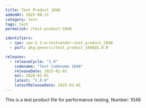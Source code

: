 ```yaml
---
title: Test Product 1048
addedAt: 2025-08-21
category: test
tags: test
permalink: /test-product-1048

identifiers:
  - cpe: cpe:2.3:a:testvendor:test_product_1048
  - purl: pkg:generic/test_product_1048@1.0.0

releases:
  - releaseCycle: "1.0"
    codename: "Test Codename 1048"
    releaseDate: 2025-01-01
    eol: 2026-01-01
    latest: "1.0.0"
    latestReleaseDate: 2025-01-01
---
```


This is a test product file for performance testing. Number: 1048
